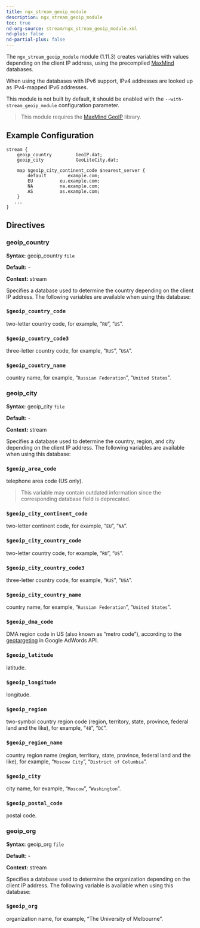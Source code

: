 ```yaml
---
title: ngx_stream_geoip_module
description: ngx_stream_geoip_module
toc: true
nd-org-source: stream/ngx_stream_geoip_module.xml
nd-plus: false
nd-partial-plus: false
---
```



<!--
      ********************************************************************************
      🛑 WARNING: AUTOGENERATED FILE - DO NOT EDIT 🛑 This Markdown file was
      automatically generated from the source XML documentation. Any manual
      changes made directly to this file will be overwritten. To request or
      suggest changes, please edit the source XML files instead.
      https://github.com/nginx/nginx.org/tree/main/xml/en
      ********************************************************************************
      -->


The `ngx_stream_geoip_module` module (1.11.3) creates variables
with values depending on the client IP address, using the precompiled
[MaxMind](http://www.maxmind.com) databases.

When using the databases with IPv6 support,
IPv4 addresses are looked up as IPv4-mapped IPv6 addresses.

This module is not built by default, it should be enabled with the
`--with-stream_geoip_module`
configuration parameter.

> This module requires the [MaxMind GeoIP](http://www.maxmind.com/app/c) library.

## Example Configuration


```nginx
stream {
    geoip_country         GeoIP.dat;
    geoip_city            GeoLiteCity.dat;

    map $geoip_city_continent_code $nearest_server {
        default        example.com;
        EU          eu.example.com;
        NA          na.example.com;
        AS          as.example.com;
    }
   ...
}

```

## Directives

### geoip_country

**Syntax:** geoip_country `file`

**Default:** -

**Context:** stream


Specifies a database used to determine the country
depending on the client IP address.
The following variables are available when using this database:


### ``$geoip_country_code``


two-letter country code, for example,
“`RU`”, “`US`”.



### ``$geoip_country_code3``


three-letter country code, for example,
“`RUS`”, “`USA`”.



### ``$geoip_country_name``


country name, for example,
“`Russian Federation`”, “`United States`”.



### geoip_city

**Syntax:** geoip_city `file`

**Default:** -

**Context:** stream


Specifies a database used to determine the country, region, and city
depending on the client IP address.
The following variables are available when using this database:


### ``$geoip_area_code``

telephone area code (US only).

> This variable may contain outdated information since the corresponding database field is deprecated.




### ``$geoip_city_continent_code``

two-letter continent code, for example,
“`EU`”, “`NA`”.



### ``$geoip_city_country_code``


two-letter country code, for example,
“`RU`”, “`US`”.



### ``$geoip_city_country_code3``


three-letter country code, for example,
“`RUS`”, “`USA`”.



### ``$geoip_city_country_name``


country name, for example,
“`Russian Federation`”, “`United States`”.



### ``$geoip_dma_code``


DMA region code in US (also known as “metro code”), according to the
[geotargeting](https://developers.google.com/adwords/api/docs/appendix/cities-DMAregions)
in Google AdWords API.



### ``$geoip_latitude``

latitude.


### ``$geoip_longitude``

longitude.


### ``$geoip_region``


two-symbol country region code (region, territory, state, province, federal land
and the like), for example,
“`48`”, “`DC`”.



### ``$geoip_region_name``


country region name (region, territory, state, province, federal land
and the like), for example,
“`Moscow City`”, “`District of Columbia`”.



### ``$geoip_city``


city name, for example,
“`Moscow`”, “`Washington`”.



### ``$geoip_postal_code``


postal code.



### geoip_org

**Syntax:** geoip_org `file`

**Default:** -

**Context:** stream


Specifies a database used to determine the organization
depending on the client IP address.
The following variable is available when using this database:


### ``$geoip_org``


organization name, for example, “The University of Melbourne”.




